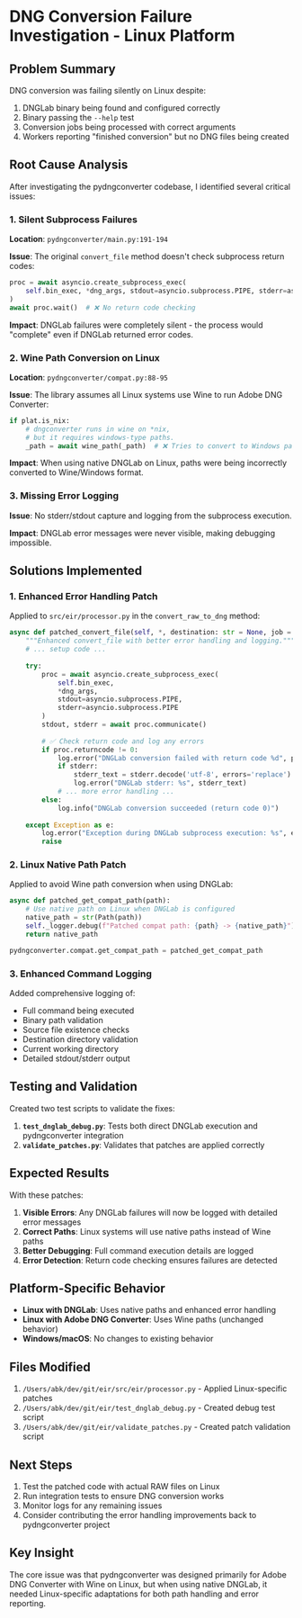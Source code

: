 # DNG Conversion Failure Investigation - Linux Platform

## Problem Summary

DNG conversion was failing silently on Linux despite:
1. DNGLab binary being found and configured correctly
2. Binary passing the `--help` test
3. Conversion jobs being processed with correct arguments
4. Workers reporting "finished conversion" but no DNG files being created

## Root Cause Analysis

After investigating the pydngconverter codebase, I identified several critical issues:

### 1. Silent Subprocess Failures
**Location**: `pydngconverter/main.py:191-194`

**Issue**: The original `convert_file` method doesn't check subprocess return codes:
```python
proc = await asyncio.create_subprocess_exec(
    self.bin_exec, *dng_args, stdout=asyncio.subprocess.PIPE, stderr=asyncio.subprocess.PIPE
)
await proc.wait()  # ❌ No return code checking
```

**Impact**: DNGLab failures were completely silent - the process would "complete" even if DNGLab returned error codes.

### 2. Wine Path Conversion on Linux
**Location**: `pydngconverter/compat.py:88-95`

**Issue**: The library assumes all Linux systems use Wine to run Adobe DNG Converter:
```python
if plat.is_nix:
    # dngconverter runs in wine on *nix,
    # but it requires windows-type paths.
    _path = await wine_path(_path)  # ❌ Tries to convert to Windows paths
```

**Impact**: When using native DNGLab on Linux, paths were being incorrectly converted to Wine/Windows format.

### 3. Missing Error Logging
**Issue**: No stderr/stdout capture and logging from the subprocess execution.

**Impact**: DNGLab error messages were never visible, making debugging impossible.

## Solutions Implemented

### 1. Enhanced Error Handling Patch
Applied to `src/eir/processor.py` in the `convert_raw_to_dng` method:

```python
async def patched_convert_file(self, *, destination: str = None, job = None, log=None):
    """Enhanced convert_file with better error handling and logging."""
    # ... setup code ...
    
    try:
        proc = await asyncio.create_subprocess_exec(
            self.bin_exec, 
            *dng_args, 
            stdout=asyncio.subprocess.PIPE, 
            stderr=asyncio.subprocess.PIPE
        )
        stdout, stderr = await proc.communicate()
        
        # ✅ Check return code and log any errors
        if proc.returncode != 0:
            log.error("DNGLab conversion failed with return code %d", proc.returncode)
            if stderr:
                stderr_text = stderr.decode('utf-8', errors='replace')
                log.error("DNGLab stderr: %s", stderr_text)
            # ... more error handling ...
        else:
            log.info("DNGLab conversion succeeded (return code 0)")
            
    except Exception as e:
        log.error("Exception during DNGLab subprocess execution: %s", e)
        raise
```

### 2. Linux Native Path Patch
Applied to avoid Wine path conversion when using DNGLab:

```python
async def patched_get_compat_path(path):
    # Use native path on Linux when DNGLab is configured
    native_path = str(Path(path))
    self._logger.debug(f"Patched compat path: {path} -> {native_path}")
    return native_path

pydngconverter.compat.get_compat_path = patched_get_compat_path
```

### 3. Enhanced Command Logging
Added comprehensive logging of:
- Full command being executed
- Binary path validation
- Source file existence checks
- Destination directory validation
- Current working directory
- Detailed stdout/stderr output

## Testing and Validation

Created two test scripts to validate the fixes:

1. **`test_dnglab_debug.py`**: Tests both direct DNGLab execution and pydngconverter integration
2. **`validate_patches.py`**: Validates that patches are applied correctly

## Expected Results

With these patches:

1. **Visible Errors**: Any DNGLab failures will now be logged with detailed error messages
2. **Correct Paths**: Linux systems will use native paths instead of Wine paths
3. **Better Debugging**: Full command execution details are logged
4. **Error Detection**: Return code checking ensures failures are detected

## Platform-Specific Behavior

- **Linux with DNGLab**: Uses native paths and enhanced error handling
- **Linux with Adobe DNG Converter**: Uses Wine paths (unchanged behavior)
- **Windows/macOS**: No changes to existing behavior

## Files Modified

1. `/Users/abk/dev/git/eir/src/eir/processor.py` - Applied Linux-specific patches
2. `/Users/abk/dev/git/eir/test_dnglab_debug.py` - Created debug test script
3. `/Users/abk/dev/git/eir/validate_patches.py` - Created patch validation script

## Next Steps

1. Test the patched code with actual RAW files on Linux
2. Run integration tests to ensure DNG conversion works
3. Monitor logs for any remaining issues
4. Consider contributing the error handling improvements back to pydngconverter project

## Key Insight

The core issue was that pydngconverter was designed primarily for Adobe DNG Converter with Wine on Linux, but when using native DNGLab, it needed Linux-specific adaptations for both path handling and error reporting.